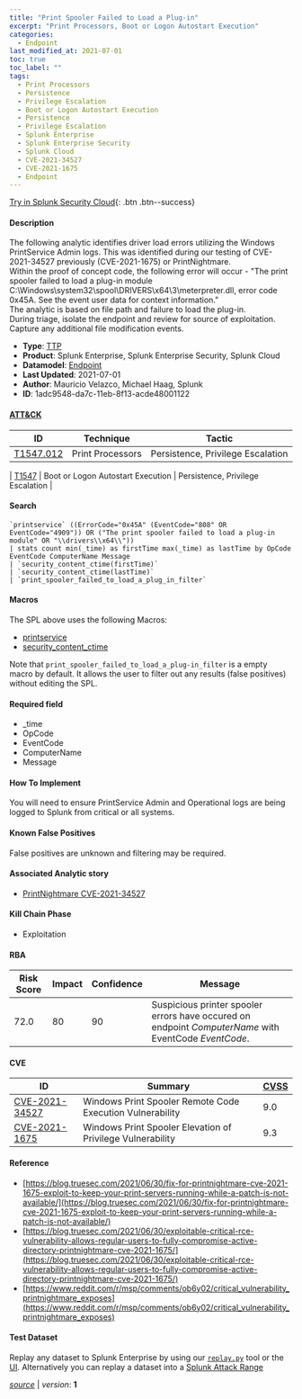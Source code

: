 ```yaml
---
title: "Print Spooler Failed to Load a Plug-in"
excerpt: "Print Processors, Boot or Logon Autostart Execution"
categories:
  - Endpoint
last_modified_at: 2021-07-01
toc: true
toc_label: ""
tags:
  - Print Processors
  - Persistence
  - Privilege Escalation
  - Boot or Logon Autostart Execution
  - Persistence
  - Privilege Escalation
  - Splunk Enterprise
  - Splunk Enterprise Security
  - Splunk Cloud
  - CVE-2021-34527
  - CVE-2021-1675
  - Endpoint
---
```




[Try in Splunk Security Cloud](https://www.splunk.com/en_us/cyber-security.html){: .btn .btn--success}

#### Description

The following analytic identifies driver load errors utilizing the Windows PrintService Admin logs. This was identified during our testing of CVE-2021-34527 previously (CVE-2021-1675) or PrintNightmare. \
Within the proof of concept code, the following error will occur - &#34;The print spooler failed to load a plug-in module C:\Windows\system32\spool\DRIVERS\x64\3\meterpreter.dll, error code 0x45A. See the event user data for context information.&#34; \
The analytic is based on file path and failure to load the plug-in. \
During triage, isolate the endpoint and review for source of exploitation. Capture any additional file modification events.

- **Type**: [TTP](https://github.com/splunk/security_content/wiki/Detection-Analytic-Types)
- **Product**: Splunk Enterprise, Splunk Enterprise Security, Splunk Cloud
- **Datamodel**: [Endpoint](https://docs.splunk.com/Documentation/CIM/latest/User/Endpoint)
- **Last Updated**: 2021-07-01
- **Author**: Mauricio Velazco, Michael Haag, Splunk
- **ID**: 1adc9548-da7c-11eb-8f13-acde48001122


#### [ATT&CK](https://attack.mitre.org/)

| ID             | Technique        |  Tactic             |
| -------------- | ---------------- |-------------------- |
| [T1547.012](https://attack.mitre.org/techniques/T1547/012/) | Print Processors | Persistence, Privilege Escalation |

| [T1547](https://attack.mitre.org/techniques/T1547/) | Boot or Logon Autostart Execution | Persistence, Privilege Escalation |

#### Search

```
`printservice` ((ErrorCode="0x45A" (EventCode="808" OR EventCode="4909")) OR ("The print spooler failed to load a plug-in module" OR "\\drivers\\x64\\")) 
| stats count min(_time) as firstTime max(_time) as lastTime by OpCode EventCode ComputerName Message 
| `security_content_ctime(firstTime)` 
| `security_content_ctime(lastTime)` 
| `print_spooler_failed_to_load_a_plug_in_filter`
```

#### Macros
The SPL above uses the following Macros:
* [printservice](https://github.com/splunk/security_content/blob/develop/macros/printservice.yml)
* [security_content_ctime](https://github.com/splunk/security_content/blob/develop/macros/security_content_ctime.yml)

Note that `print_spooler_failed_to_load_a_plug-in_filter` is a empty macro by default. It allows the user to filter out any results (false positives) without editing the SPL.

#### Required field
* _time
* OpCode
* EventCode
* ComputerName
* Message


#### How To Implement
You will need to ensure PrintService Admin and Operational logs are being logged to Splunk from critical or all systems.

#### Known False Positives
False positives are unknown and filtering may be required.

#### Associated Analytic story
* [PrintNightmare CVE-2021-34527](/stories/printnightmare_cve-2021-34527)


#### Kill Chain Phase
* Exploitation



#### RBA

| Risk Score  | Impact      | Confidence   | Message      |
| ----------- | ----------- |--------------|--------------|
| 72.0 | 80 | 90 | Suspicious printer spooler errors have occured on endpoint $ComputerName$ with EventCode $EventCode$. |



#### CVE

| ID          | Summary | [CVSS](https://nvd.nist.gov/vuln-metrics/cvss) |
| ----------- | ----------- | -------------- |
| [CVE-2021-34527](https://nvd.nist.gov/vuln/detail/CVE-2021-34527) | Windows Print Spooler Remote Code Execution Vulnerability | 9.0 |
| [CVE-2021-1675](https://nvd.nist.gov/vuln/detail/CVE-2021-1675) | Windows Print Spooler Elevation of Privilege Vulnerability | 9.3 |



#### Reference

* [https://blog.truesec.com/2021/06/30/fix-for-printnightmare-cve-2021-1675-exploit-to-keep-your-print-servers-running-while-a-patch-is-not-available/](https://blog.truesec.com/2021/06/30/fix-for-printnightmare-cve-2021-1675-exploit-to-keep-your-print-servers-running-while-a-patch-is-not-available/)
* [https://blog.truesec.com/2021/06/30/exploitable-critical-rce-vulnerability-allows-regular-users-to-fully-compromise-active-directory-printnightmare-cve-2021-1675/](https://blog.truesec.com/2021/06/30/exploitable-critical-rce-vulnerability-allows-regular-users-to-fully-compromise-active-directory-printnightmare-cve-2021-1675/)
* [https://www.reddit.com/r/msp/comments/ob6y02/critical_vulnerability_printnightmare_exposes](https://www.reddit.com/r/msp/comments/ob6y02/critical_vulnerability_printnightmare_exposes)



#### Test Dataset
Replay any dataset to Splunk Enterprise by using our [`replay.py`](https://github.com/splunk/attack_data#using-replaypy) tool or the [UI](https://github.com/splunk/attack_data#using-ui).
Alternatively you can replay a dataset into a [Splunk Attack Range](https://github.com/splunk/attack_range#replay-dumps-into-attack-range-splunk-server)




[*source*](https://github.com/splunk/security_content/tree/develop/detections/endpoint/print_spooler_failed_to_load_a_plug-in.yml) \| *version*: **1**